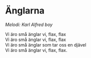 # Änglarna

_Melodi: Karl Alfred boy_

Vi äro små änglar vi, flax, flax  
Vi äro små änglar vi, flax, flax  
Vi äro små änglar som tar oss en djävel  
Vi äro små änglar vi, flax, flax.
